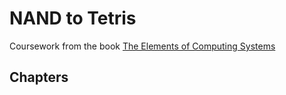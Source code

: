 # NAND to Tetris
Coursework from the book [The Elements of Computing Systems](/http://www.nand2tetris.org)

## Chapters
